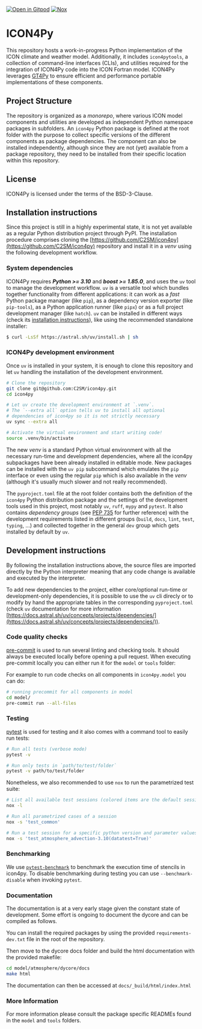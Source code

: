 [![Open in Gitpod](https://img.shields.io/badge/Gitpod-ready--to--code-908a85?logo=gitpod)](https://gitpod.io/#https://github.com/C2SM/icon4py)
[![Nox](https://img.shields.io/badge/%F0%9F%A6%8A-Nox-D85E00.svg)](https://github.com/wntrblm/nox)


# ICON4Py

This repository hosts a work-in-progress Python implementation of the ICON climate and weather model. Additionally, it includes `icon4pytools`, a collection of command-line interfaces (CLIs), and utilities required for the integration of ICON4Py code into the ICON Fortran model. ICON4Py leverages [GT4Py](https://github.com/GridTools/gt4py) to ensure efficient and performance portable implementations of these components.

## Project Structure

The repository is organized as a _monorepo_, where various ICON model components and utilities are developed as independent Python namespace packages in subfolders. An `icon4py` Python package is defined at the root folder with the purpose to collect specific versions of the different components as package dependencies. The component can also be installed independently, although since they are not (yet) available from a package repository, they need to be installed from their specific location within this repository.

## License

ICON4Py is licensed under the terms of the BSD-3-Clause.

## Installation instructions

Since this project is still in a highly experimental state, it is not yet available as a regular Python distribution project through PyPI. The installation procedure comprises cloning the [https://github.com/C2SM/icon4py](https://github.com/C2SM/icon4py) repository and install it in a _venv_ using the following development workflow.  

### System dependencies

ICON4Py requires **_Python >= 3.10_** and **_boost >= 1.85.0_**, and uses the `uv` tool to manage the development workflow. `uv` is a versatile tool which bundles together functionality from different applications: it can work as a _fast_ Python package manager (like `pip`), as a dependency version exporter (like `pip-tools`), as a Python application runner (like `pipx`) or as a full project development manager (like `hatch`). 
`uv` can be installed in different ways (check its [installation instructions](https://docs.astral.sh/uv/getting-started/installation/)), like using the recommended standalone installer:

```bash
$ curl -LsSf https://astral.sh/uv/install.sh | sh 
```

### ICON4Py development environment

Once `uv` is installed in your system, it is enough to clone this repository and let `uv` handling the installation of the development environment.

```bash
# Clone the repository
git clone git@github.com:C2SM/icon4py.git
cd icon4py

# Let uv create the development environment at `.venv`.
# The `--extra all` option tells uv to install all optional
# dependencies of icon4py so it is not strictly necessary
uv sync --extra all

# Activate the virtual environment and start writing code!
source .venv/bin/activate
```

The new _venv_ is a standard Python virtual environment with all the necessary run-time and development dependencies, where all the icon4py subpackages have been already installed in editable mode. New packages can be installed with the `uv pip` subcommand which emulates the `pip` interface or even using the regular `pip` which is also available in the _venv_ (although it's usually much slower and not really recommended).   

The `pyproject.toml` file at the root folder contains both the definition of the `icon4py` Python distribution package and the settings of the development tools used in this project, most notably `uv`, `ruff`, `mypy` and `pytest`. It also contains _dependency groups_ (see [PEP 735](https://peps.python.org/pep-0735/) for further reference) with the development requirements listed in different groups (`build`, `docs`, `lint`, `test`, `typing`, ...) and collected together in the general `dev` group which gets installed by default by `uv`.


## Development instructions

By following the installation instructions above, the source files are imported directly by the Python interpreter meaning that any code change is available and executed by the interpreter.

To add new dependencies to the project, either core/optional run-time or development-only dependencies, it is possible to use the `uv` cli direcly or to modify by hand the appropriate tables in the corresponding `pyproject.toml` (check `uv` documentation for more information [https://docs.astral.sh/uv/concepts/projects/dependencies/](https://docs.astral.sh/uv/concepts/projects/dependencies/)).


### Code quality checks

[pre-commit](https://pre-commit.com/) is used to run several linting and checking tools. It should always be executed locally before opening a pull request. When executing pre-commit locally you can either run it for the `model` or `tools` folder:

For example to run code checks on all components in `icon4py.model` you can do:

```bash
# running precommit for all components in model
cd model/
pre-commit run --all-files
```

### Testing

[pytest](https://pytest.org/) is used for testing and it also comes with a command tool to easily run tests:

```bash
# Run all tests (verbose mode)
pytest -v

# Run only tests in `path/to/test/folder`
pytest -v path/to/test/folder
```

Nonetheless, we also recommended to use `nox` to run the parametrized test suite:

```bash
# List all available test sessions (colored items are the default sessions)
nox -l

# Run all parametrized cases of a session
nox -s 'test_common'

# Run a test session for a specific python version and parameter values
nox -s 'test_atmosphere_advection-3.10(datatest=True)'
```

### Benchmarking

We use [`pytest-benchmark`](https://pytest-benchmark.readthedocs.io/en/latest/) to benchmark the execution time of stencils in icon4py. To disable benchmarking during testing you can use `--benchmark-disable` when invoking `pytest`.

### Documentation

The documentation is at a very early stage given the constant state of development. Some effort is ongoing to document the dycore and can be compiled as follows.

You can install the required packages by using the provided `requirements-dev.txt` file in the root of the repository.

Then move to the dycore docs folder and build the html documentation with the provided makefile:

```bash
cd model/atmosphere/dycore/docs
make html
```

The documentation can then be accessed at `docs/_build/html/index.html`

### More Information

For more information please consult the package specific READMEs found in the `model` and `tools` folders.
